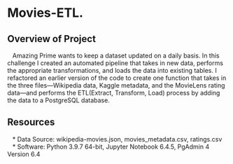 # Movies-ETL.

## Overview of Project
&nbsp;&nbsp;&nbsp;Amazing Prime wants to keep a dataset updated on a daily basis. In this challenge I created an automated pipeline that takes in new data, performs the appropriate transformations, and loads the data into existing tables. I refactored an earlier version of the code to create one function that takes in the three files—Wikipedia data, Kaggle metadata, and the MovieLens rating data—and performs the ETL(Extract, Transform, Load) process by adding the data to a PostgreSQL database.

## Resources
&nbsp;&nbsp;&nbsp;* Data Source: wikipedia-movies.json, movies_metadata.csv, ratings.csv
<br />
&nbsp;&nbsp;&nbsp;* Software: Python 3.9.7 64-bit, Jupyter Notebook 6.4.5, PgAdmin 4 Version 6.4

